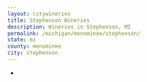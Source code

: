 ```yaml
---
layout: citywineries
title: Stephenson Wineries
description: Wineries in Stephenson, MI
permalink: /michigan/menominee/stephenson/
state: mi
county: menominee
city: stephenson
---
```

-
